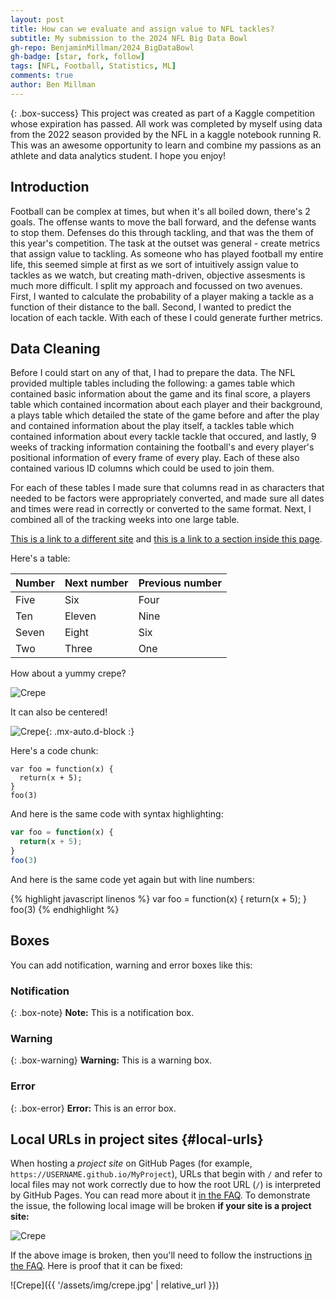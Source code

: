 ```yaml
---
layout: post
title: How can we evaluate and assign value to NFL tackles?
subtitle: My submission to the 2024 NFL Big Data Bowl 
gh-repo: BenjaminMillman/2024_BigDataBowl
gh-badge: [star, fork, follow]
tags: [NFL, Football, Statistics, ML]
comments: true
author: Ben Millman
---
```


{: .box-success}
This project was created as part of a Kaggle competition whose expiration has passed. All work was completed by myself using data from the 2022 season provided by the NFL in a kaggle notebook running R. This was an awesome opportunity to learn and combine my passions as an athlete and data analytics student. I hope you enjoy!

## Introduction
Football can be complex at times, but when it's all boiled down, there's 2 goals. The offense wants to move the ball forward, and the defense wants to stop them. Defenses do this through tackling, and that was the them of this year's competition.  The task at the outset was general - create metrics that assign value to tackling. As someone who has played football my entire life, this seemed simple at first as we sort of intuitively assign value to tackles as we watch, but creating math-driven, objective assesments is much more difficult. I split my approach and focussed on two avenues. First, I wanted to calculate the probability of a player making a tackle as a function of their distance to the ball. Second, I wanted to predict the location of each tackle. With each of these I could generate further metrics. 

## Data Cleaning
Before I could start on any of that, I had to prepare the data. The NFL provided multiple tables including the following: a games table which contained basic information about the game and its final score, a players table which contained incormation about each player and their background, a plays table which detailed the state of the game before and after the play and contained information about the play itself, a tackles table which contained information about every tackle tackle that occured, and lastly, 9 weeks of tracking information containing the football's and every player's positional information of every frame of every play. Each of these also contained various ID columns which could be used to join them. 

For each of these tables I made sure that columns read in as characters that needed to be factors were appropriately converted, and made sure all dates and times were read in correctly or converted to the same format. Next, I combined all of the tracking weeks into one large table. 

[This is a link to a different site](https://deanattali.com/) and [this is a link to a section inside this page](#local-urls).

Here's a table:

| Number | Next number | Previous number |
| :------ |:--- | :--- |
| Five | Six | Four |
| Ten | Eleven | Nine |
| Seven | Eight | Six |
| Two | Three | One |

How about a yummy crepe?

![Crepe](https://beautifuljekyll.com/assets/img/crepe.jpg)

It can also be centered!

![Crepe](https://beautifuljekyll.com/assets/img/crepe.jpg){: .mx-auto.d-block :}

Here's a code chunk:

~~~
var foo = function(x) {
  return(x + 5);
}
foo(3)
~~~

And here is the same code with syntax highlighting:

```javascript
var foo = function(x) {
  return(x + 5);
}
foo(3)
```

And here is the same code yet again but with line numbers:

{% highlight javascript linenos %}
var foo = function(x) {
  return(x + 5);
}
foo(3)
{% endhighlight %}

## Boxes
You can add notification, warning and error boxes like this:

### Notification

{: .box-note}
**Note:** This is a notification box.

### Warning

{: .box-warning}
**Warning:** This is a warning box.

### Error

{: .box-error}
**Error:** This is an error box.

## Local URLs in project sites {#local-urls}

When hosting a *project site* on GitHub Pages (for example, `https://USERNAME.github.io/MyProject`), URLs that begin with `/` and refer to local files may not work correctly due to how the root URL (`/`) is interpreted by GitHub Pages. You can read more about it [in the FAQ](https://beautifuljekyll.com/faq/#links-in-project-page). To demonstrate the issue, the following local image will be broken **if your site is a project site:**

![Crepe](/assets/img/crepe.jpg)

If the above image is broken, then you'll need to follow the instructions [in the FAQ](https://beautifuljekyll.com/faq/#links-in-project-page). Here is proof that it can be fixed:

![Crepe]({{ '/assets/img/crepe.jpg' | relative_url }})
